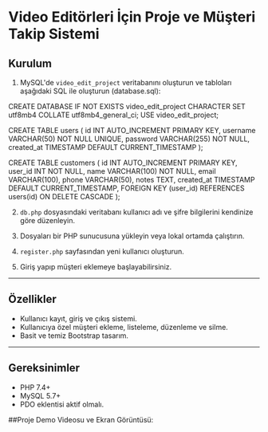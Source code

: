 # Video Editörleri İçin Proje ve Müşteri Takip Sistemi

## Kurulum

1. MySQL'de `video_edit_project` veritabanını oluşturun ve tabloları aşağıdaki SQL ile oluşturun (database.sql):

CREATE DATABASE IF NOT EXISTS video_edit_project CHARACTER SET utf8mb4 COLLATE utf8mb4_general_ci;
USE video_edit_project;

CREATE TABLE users (
id INT AUTO_INCREMENT PRIMARY KEY,
username VARCHAR(50) NOT NULL UNIQUE,
password VARCHAR(255) NOT NULL,
created_at TIMESTAMP DEFAULT CURRENT_TIMESTAMP
);

CREATE TABLE customers (
id INT AUTO_INCREMENT PRIMARY KEY,
user_id INT NOT NULL,
name VARCHAR(100) NOT NULL,
email VARCHAR(100),
phone VARCHAR(50),
notes TEXT,
created_at TIMESTAMP DEFAULT CURRENT_TIMESTAMP,
FOREIGN KEY (user_id) REFERENCES users(id) ON DELETE CASCADE
);

2. `db.php` dosyasındaki veritabanı kullanıcı adı ve şifre bilgilerini kendinize göre düzenleyin.

3. Dosyaları bir PHP sunucusuna yükleyin veya lokal ortamda çalıştırın.

4. `register.php` sayfasından yeni kullanıcı oluşturun.

5. Giriş yapıp müşteri eklemeye başlayabilirsiniz.

---

## Özellikler

- Kullanıcı kayıt, giriş ve çıkış sistemi.
- Kullanıcıya özel müşteri ekleme, listeleme, düzenleme ve silme.
- Basit ve temiz Bootstrap tasarım.

---

## Gereksinimler

- PHP 7.4+
- MySQL 5.7+
- PDO eklentisi aktif olmalı.

##Proje Demo Videosu ve Ekran Görüntüsü:
